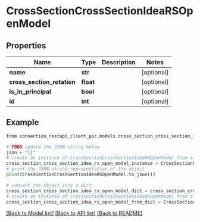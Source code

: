 # CrossSectionCrossSectionIdeaRSOpenModel


## Properties

Name | Type | Description | Notes
------------ | ------------- | ------------- | -------------
**name** | **str** |  | [optional] 
**cross_section_rotation** | **float** |  | [optional] 
**is_in_principal** | **bool** |  | [optional] 
**id** | **int** |  | [optional] 

## Example

```python
from connection_restapi_client_poc.models.cross_section_cross_section_idea_rs_open_model import CrossSectionCrossSectionIdeaRSOpenModel

# TODO update the JSON string below
json = "{}"
# create an instance of CrossSectionCrossSectionIdeaRSOpenModel from a JSON string
cross_section_cross_section_idea_rs_open_model_instance = CrossSectionCrossSectionIdeaRSOpenModel.from_json(json)
# print the JSON string representation of the object
print(CrossSectionCrossSectionIdeaRSOpenModel.to_json())

# convert the object into a dict
cross_section_cross_section_idea_rs_open_model_dict = cross_section_cross_section_idea_rs_open_model_instance.to_dict()
# create an instance of CrossSectionCrossSectionIdeaRSOpenModel from a dict
cross_section_cross_section_idea_rs_open_model_from_dict = CrossSectionCrossSectionIdeaRSOpenModel.from_dict(cross_section_cross_section_idea_rs_open_model_dict)
```
[[Back to Model list]](../README.md#documentation-for-models) [[Back to API list]](../README.md#documentation-for-api-endpoints) [[Back to README]](../README.md)


